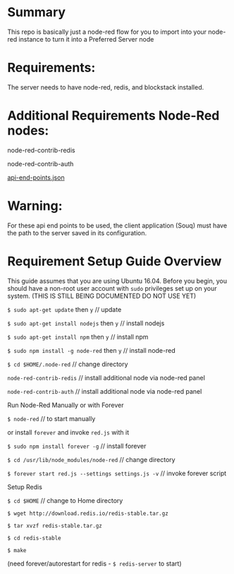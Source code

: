 # Summary
This repo is basically just a node-red flow for you to import into your node-red instance to turn it into a Preferred Server node

# Requirements:

The server needs to have node-red, redis, and blockstack installed.

# Additional Requirements Node-Red nodes:

node-red-contrib-redis

node-red-contrib-auth

[api-end-points.json](https://github.com/cryptocracy/flows/blob/master/api-end-points.json)

# Warning:

For these api end points to be used, the client application (Souq) must have the path to the server saved in its configuration.

# Requirement Setup Guide Overview

This guide assumes that you are using Ubuntu 16.04. Before you begin, you should have a non-root user account with `sudo` privileges set up on your system. (THIS IS STILL BEING DOCUMENTED DO NOT USE YET)

`$ sudo apt-get update` then `y`  // update 

`$ sudo apt-get install nodejs` then `y`  // install nodejs

`$ sudo apt-get install npm` then `y`  // install npm

`$ sudo npm install -g node-red` then `y`  // install node-red

`$ cd $HOME/.node-red`  // change directory

`node-red-contrib-redis`  // install additional node via node-red panel

`node-red-contrib-auth`   // install additional node via node-red panel

Run Node-Red Manually or with Forever

`$ node-red`  // to start manually  

or install `forever` and invoke `red.js` with it

`$ sudo npm install forever -g` // install forever

`$ cd /usr/lib/node_modules/node-red`  // change directory

`$ forever start red.js --settings settings.js -v` // invoke forever script

Setup Redis

`$ cd $HOME` // change to Home directory

`$ wget http://download.redis.io/redis-stable.tar.gz`

`$ tar xvzf redis-stable.tar.gz`

`$ cd redis-stable`

`$ make`

(need forever/autorestart for redis - `$ redis-server` to start)
